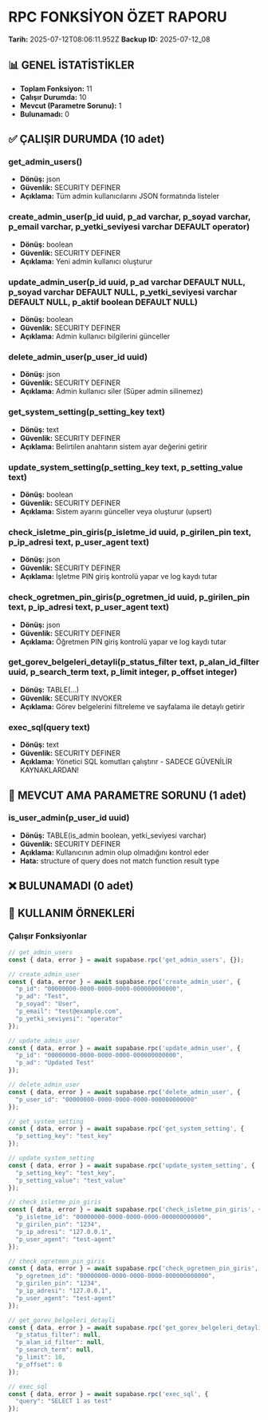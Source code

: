 
# RPC FONKSİYON ÖZET RAPORU
**Tarih:** 2025-07-12T08:06:11.952Z
**Backup ID:** 2025-07-12_08

## 📊 GENEL İSTATİSTİKLER
- **Toplam Fonksiyon:** 11
- **Çalışır Durumda:** 10
- **Mevcut (Parametre Sorunu):** 1
- **Bulunamadı:** 0

## ✅ ÇALIŞIR DURUMDA (10 adet)
### get_admin_users()
- **Dönüş:** json
- **Güvenlik:** SECURITY DEFINER
- **Açıklama:** Tüm admin kullanıcılarını JSON formatında listeler

### create_admin_user(p_id uuid, p_ad varchar, p_soyad varchar, p_email varchar, p_yetki_seviyesi varchar DEFAULT operator)
- **Dönüş:** boolean
- **Güvenlik:** SECURITY DEFINER
- **Açıklama:** Yeni admin kullanıcı oluşturur

### update_admin_user(p_id uuid, p_ad varchar DEFAULT NULL, p_soyad varchar DEFAULT NULL, p_yetki_seviyesi varchar DEFAULT NULL, p_aktif boolean DEFAULT NULL)
- **Dönüş:** boolean
- **Güvenlik:** SECURITY DEFINER
- **Açıklama:** Admin kullanıcı bilgilerini günceller

### delete_admin_user(p_user_id uuid)
- **Dönüş:** json
- **Güvenlik:** SECURITY DEFINER
- **Açıklama:** Admin kullanıcı siler (Süper admin silinemez)

### get_system_setting(p_setting_key text)
- **Dönüş:** text
- **Güvenlik:** SECURITY DEFINER
- **Açıklama:** Belirtilen anahtarın sistem ayar değerini getirir

### update_system_setting(p_setting_key text, p_setting_value text)
- **Dönüş:** boolean
- **Güvenlik:** SECURITY DEFINER
- **Açıklama:** Sistem ayarını günceller veya oluşturur (upsert)

### check_isletme_pin_giris(p_isletme_id uuid, p_girilen_pin text, p_ip_adresi text, p_user_agent text)
- **Dönüş:** json
- **Güvenlik:** SECURITY DEFINER
- **Açıklama:** İşletme PIN giriş kontrolü yapar ve log kaydı tutar

### check_ogretmen_pin_giris(p_ogretmen_id uuid, p_girilen_pin text, p_ip_adresi text, p_user_agent text)
- **Dönüş:** json
- **Güvenlik:** SECURITY DEFINER
- **Açıklama:** Öğretmen PIN giriş kontrolü yapar ve log kaydı tutar

### get_gorev_belgeleri_detayli(p_status_filter text, p_alan_id_filter uuid, p_search_term text, p_limit integer, p_offset integer)
- **Dönüş:** TABLE(...)
- **Güvenlik:** SECURITY INVOKER
- **Açıklama:** Görev belgelerini filtreleme ve sayfalama ile detaylı getirir

### exec_sql(query text)
- **Dönüş:** text
- **Güvenlik:** SECURITY DEFINER
- **Açıklama:** Yönetici SQL komutları çalıştırır - SADECE GÜVENİLİR KAYNAKLARDAN!

## 🔧 MEVCUT AMA PARAMETRE SORUNU (1 adet)
### is_user_admin(p_user_id uuid)
- **Dönüş:** TABLE(is_admin boolean, yetki_seviyesi varchar)
- **Güvenlik:** SECURITY DEFINER
- **Açıklama:** Kullanıcının admin olup olmadığını kontrol eder
- **Hata:** structure of query does not match function result type

## ❌ BULUNAMADI (0 adet)


## 🔧 KULLANIM ÖRNEKLERİ

### Çalışır Fonksiyonlar
```javascript
// get_admin_users
const { data, error } = await supabase.rpc('get_admin_users', {});
```

```javascript
// create_admin_user
const { data, error } = await supabase.rpc('create_admin_user', {
  "p_id": "00000000-0000-0000-0000-000000000000",
  "p_ad": "Test",
  "p_soyad": "User",
  "p_email": "test@example.com",
  "p_yetki_seviyesi": "operator"
});
```

```javascript
// update_admin_user
const { data, error } = await supabase.rpc('update_admin_user', {
  "p_id": "00000000-0000-0000-0000-000000000000",
  "p_ad": "Updated Test"
});
```

```javascript
// delete_admin_user
const { data, error } = await supabase.rpc('delete_admin_user', {
  "p_user_id": "00000000-0000-0000-0000-000000000000"
});
```

```javascript
// get_system_setting
const { data, error } = await supabase.rpc('get_system_setting', {
  "p_setting_key": "test_key"
});
```

```javascript
// update_system_setting
const { data, error } = await supabase.rpc('update_system_setting', {
  "p_setting_key": "test_key",
  "p_setting_value": "test_value"
});
```

```javascript
// check_isletme_pin_giris
const { data, error } = await supabase.rpc('check_isletme_pin_giris', {
  "p_isletme_id": "00000000-0000-0000-0000-000000000000",
  "p_girilen_pin": "1234",
  "p_ip_adresi": "127.0.0.1",
  "p_user_agent": "test-agent"
});
```

```javascript
// check_ogretmen_pin_giris
const { data, error } = await supabase.rpc('check_ogretmen_pin_giris', {
  "p_ogretmen_id": "00000000-0000-0000-0000-000000000000",
  "p_girilen_pin": "1234",
  "p_ip_adresi": "127.0.0.1",
  "p_user_agent": "test-agent"
});
```

```javascript
// get_gorev_belgeleri_detayli
const { data, error } = await supabase.rpc('get_gorev_belgeleri_detayli', {
  "p_status_filter": null,
  "p_alan_id_filter": null,
  "p_search_term": null,
  "p_limit": 10,
  "p_offset": 0
});
```

```javascript
// exec_sql
const { data, error } = await supabase.rpc('exec_sql', {
  "query": "SELECT 1 as test"
});
```
